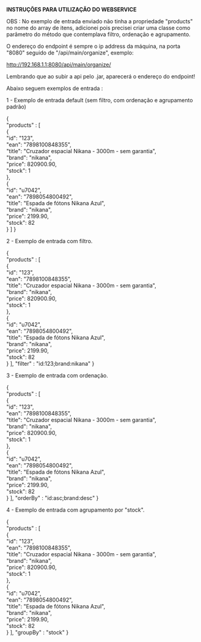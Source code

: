 **INSTRUÇÕES PARA UTILIZAÇÃO DO WEBSERVICE**

OBS : No exemplo de entrada enviado não tinha a propriedade "products" no nome do array de itens, adicionei pois precisei criar uma classe como parâmetro do método que 
contemplava filtro, ordenação e agrupamento.

O endereço do endpoint é sempre o ip address da máquina, na porta "8080" seguido de "/api/main/organize", exemplo:

http://192.168.1.1:8080/api/main/organize/

Lembrando que ao subir a api pelo .jar, aparecerá o endereço do endpoint!

Abaixo seguem exemplos de entrada :

1 - Exemplo de entrada default (sem filtro, com ordenação e agrupamento padrão)

 {  
	"products" : 
		[					 
			{									
				"id":	"123",									
				"ean":	"7898100848355",									
				"title":	"Cruzador espacial Nikana - 3000m - sem garantia",									
				"brand":	"nikana",									
				"price":	820900.90,									
				"stock":	1					
			},					
			{									
				"id":	"u7042",									
				"ean":	"7898054800492",									
				"title":	"Espada de fótons Nikana Azul",									
				"brand":	"nikana",									
				"price":	2199.90,									
				"stock":	82				
			}
		]
}


2 - Exemplo de entrada com filtro.

 {  
	"products" : 
		[					 
			{									
				"id":	"123",									
				"ean":	"7898100848355",									
				"title":	"Cruzador espacial Nikana - 3000m - sem garantia",									
				"brand":	"nikana",									
				"price":	820900.90,									
				"stock":	1					
			},					
			{									
				"id":	"u7042",									
				"ean":	"7898054800492",									
				"title":	"Espada de fótons Nikana Azul",									
				"brand":	"nikana",									
				"price":	2199.90,									
				"stock":	82				
			}
		],
	"filter" : "id:123;brand:nikana"
}



3 - Exemplo de entrada com ordenação.

 {  
	"products" : 
		[					 
			{									
				"id":	"123",									
				"ean":	"7898100848355",									
				"title":	"Cruzador espacial Nikana - 3000m - sem garantia",									
				"brand":	"nikana",									
				"price":	820900.90,									
				"stock":	1					
			},					
			{									
				"id":	"u7042",									
				"ean":	"7898054800492",									
				"title":	"Espada de fótons Nikana Azul",									
				"brand":	"nikana",									
				"price":	2199.90,									
				"stock":	82				
			}
		],
	"orderBy" : "id:asc;brand:desc"
}




4 - Exemplo de entrada com agrupamento por "stock".

 {  
	"products" : 
		[					 
			{									
				"id":	"123",									
				"ean":	"7898100848355",									
				"title":	"Cruzador espacial Nikana - 3000m - sem garantia",									
				"brand":	"nikana",									
				"price":	820900.90,									
				"stock":	1					
			},					
			{									
				"id":	"u7042",									
				"ean":	"7898054800492",									
				"title":	"Espada de fótons Nikana Azul",									
				"brand":	"nikana",									
				"price":	2199.90,									
				"stock":	82				
			}
		],
	"groupBy" : "stock"
}